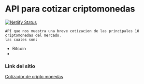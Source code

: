 # API para cotizar criptomonedas

[![Netlify Status](https://api.netlify.com/api/v1/badges/91e5695d-4718-4348-8308-28f1a11e9c73/deploy-status)](https://app.netlify.com/sites/wizardly-payne-cb80f0/deploys)

```shell
API que nos muestra una breve cotizacion de las principales 10 criptomonedas del mercado.
las cuales son:
```

* Bitcoin
* 

### Link del sitio
[Cotizador de cripto monedas](https://wizardly-payne-cb80f0.netlify.app)

